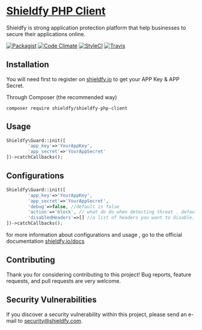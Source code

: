 # [Shieldfy PHP Client](https://shieldfy.io/) 


Shieldfy is strong application protection platform that help businesses to secure their applications online.


[![Packagist](https://img.shields.io/packagist/v/shieldfy/shieldfy-php-client.svg?label=Packagist&style=flat-square)](https://packagist.org/packages/shieldfy/shieldfy-php-client)
[![Code Climate](https://img.shields.io/codeclimate/github/shieldfy/shieldfy-php-client.svg)](https://codeclimate.com/github/shieldfy/shieldfy-php-client)
[![StyleCI](https://styleci.io/repos/75610075/shield)](https://styleci.io/repos/75610075)
[![Travis](https://img.shields.io/travis/shieldfy/shieldfy-php-client.svg)](https://travis-ci.org/shieldfy/shieldfy-php-client)



## Installation

You will need first to register on [shieldfy.io](https://shieldfy.io/) to get your APP Key & APP Secret.


Through Composer (the recommended way)

```
composer require shieldfy/shieldfy-php-client
```


## Usage

```php
Shieldfy\Guard::init([
        'app_key'=>'YourAppKey',
        'app_secret'=>'YourAppSecret'
])->catchCallbacks();
```

## Configurations

```php
Shieldfy\Guard::init([
        'app_key'=>'YourAppKey',
        'app_secret'=>'YourAppSecret',
        'debug'=>false, //default is false
        'action'=>'block', // what do do when detecting threat . default is block
        'disabledHeaders'=>[] //a list of headers you want to disable.
])->catchCallbacks();
```

for more information about configurations and usage , go to the official documentation [shieldfy.io/docs](https://shieldfy.io/docs)

## Contributing 

Thank you for considering contributing to this project!
Bug reports, feature requests, and pull requests are very welcome.


## Security Vulnerabilities

If you discover a security vulnerability within this project, please send an e-mail to security@shieldfy.com.



